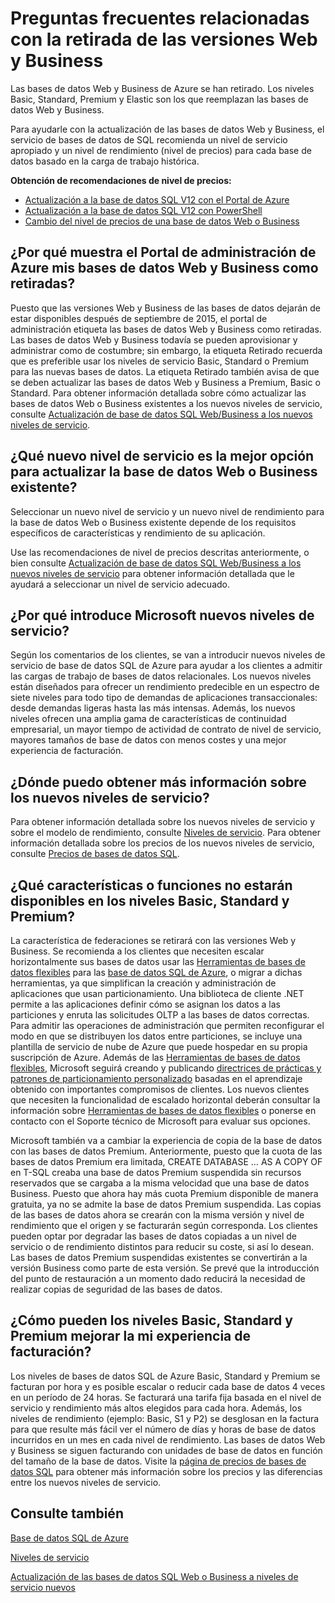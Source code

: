 <properties 
   pageTitle="Preguntas frecuentes relacionadas con la retirada de las versiones Web y Business | Microsoft Azure"
   description="Obtenga información sobre cuándo se retirarán las bases de datos SQL de Azure Web y Business y sobre las características y funciones de los nuevos niveles de servicio."
   services="sql-database"
   documentationCenter="na"
   authors="stevestein"
   manager="jeffreyg"
   editor="monicar" />
<tags 
   ms.service="sql-database"
   ms.devlang="na"
   ms.topic="article"
   ms.tgt_pltfrm="na"
   ms.workload="data-management"
   ms.date="09/30/2015"
   ms.author="sstein" />

# Preguntas frecuentes relacionadas con la retirada de las versiones Web y Business

Las bases de datos Web y Business de Azure se han retirado. Los niveles Basic, Standard, Premium y Elastic son los que reemplazan las bases de datos Web y Business.

Para ayudarle con la actualización de las bases de datos Web y Business, el servicio de bases de datos de SQL recomienda un nivel de servicio apropiado y un nivel de rendimiento (nivel de precios) para cada base de datos basado en la carga de trabajo histórica.

**Obtención de recomendaciones de nivel de precios:**

- [Actualización a la base de datos SQL V12 con el Portal de Azure](sql-database-v12-upgrade.md)
- [Actualización a la base de datos SQL V12 con PowerShell](sql-database-upgrade-server.md)
- [Cambio del nivel de precios de una base de datos Web o Business](sql-database-service-tier-advisor.md)
 


## ¿Por qué muestra el Portal de administración de Azure mis bases de datos Web y Business como retiradas?

Puesto que las versiones Web y Business de las bases de datos dejarán de estar disponibles después de septiembre de 2015, el portal de administración etiqueta las bases de datos Web y Business como retiradas. Las bases de datos Web y Business todavía se pueden aprovisionar y administrar como de costumbre; sin embargo, la etiqueta Retirado recuerda que es preferible usar los niveles de servicio Basic, Standard o Premium para las nuevas bases de datos. La etiqueta Retirado también avisa de que se deben actualizar las bases de datos Web y Business a Premium, Basic o Standard. Para obtener información detallada sobre cómo actualizar las bases de datos Web o Business existentes a los nuevos niveles de servicio, consulte [Actualización de base de datos SQL Web/Business a los nuevos niveles de servicio](sql-database-upgrade-new-service-tiers.md).

## ¿Qué nuevo nivel de servicio es la mejor opción para actualizar la base de datos Web o Business existente?

Seleccionar un nuevo nivel de servicio y un nuevo nivel de rendimiento para la base de datos Web o Business existente depende de los requisitos específicos de características y rendimiento de su aplicación.

Use las recomendaciones de nivel de precios descritas anteriormente, o bien consulte [Actualización de base de datos SQL Web/Business a los nuevos niveles de servicio](sql-database-upgrade-new-service-tiers.md) para obtener información detallada que le ayudará a seleccionar un nivel de servicio adecuado.

## ¿Por qué introduce Microsoft nuevos niveles de servicio?

Según los comentarios de los clientes, se van a introducir nuevos niveles de servicio de base de datos SQL de Azure para ayudar a los clientes a admitir las cargas de trabajo de bases de datos relacionales. Los nuevos niveles están diseñados para ofrecer un rendimiento predecible en un espectro de siete niveles para todo tipo de demandas de aplicaciones transaccionales: desde demandas ligeras hasta las más intensas. Además, los nuevos niveles ofrecen una amplia gama de características de continuidad empresarial, un mayor tiempo de actividad de contrato de nivel de servicio, mayores tamaños de base de datos con menos costes y una mejor experiencia de facturación.

## ¿Dónde puedo obtener más información sobre los nuevos niveles de servicio?

Para obtener información detallada sobre los nuevos niveles de servicio y sobre el modelo de rendimiento, consulte [Niveles de servicio](sql-database-service-tiers.md). Para obtener información detallada sobre los precios de los nuevos niveles de servicio, consulte [Precios de bases de datos SQL](http://azure.microsoft.com/pricing/details/sql-database/).

## ¿Qué características o funciones no estarán disponibles en los niveles Basic, Standard y Premium?

La característica de federaciones se retirará con las versiones Web y Business. Se recomienda a los clientes que necesiten escalar horizontalmente sus bases de datos usar las [Herramientas de bases de datos flexibles](sql-database-elastic-scale-get-started.md) para las [base de datos SQL de Azure](sql-database-elastic-scale-get-started.md), o migrar a dichas herramientas, ya que simplifican la creación y administración de aplicaciones que usan particionamiento. Una biblioteca de cliente .NET permite a las aplicaciones definir cómo se asignan los datos a las particiones y enruta las solicitudes OLTP a las bases de datos correctas. Para admitir las operaciones de administración que permiten reconfigurar el modo en que se distribuyen los datos entre particiones, se incluye una plantilla de servicio de nube de Azure que puede hospedar en su propia suscripción de Azure. Además de las [Herramientas de bases de datos flexibles](sql-database-elastic-scale-get-started.md), Microsoft seguirá creando y publicando [directrices de prácticas y patrones de particionamiento personalizado](https://msdn.microsoft.com/library/azure/dn764977.aspx) basadas en el aprendizaje obtenido con importantes compromisos de clientes. Los nuevos clientes que necesiten la funcionalidad de escalado horizontal deberán consultar la información sobre [Herramientas de bases de datos flexibles](sql-database-elastic-scale-get-started.md) o ponerse en contacto con el Soporte técnico de Microsoft para evaluar sus opciones.

Microsoft también va a cambiar la experiencia de copia de la base de datos con las bases de datos Premium. Anteriormente, puesto que la cuota de las bases de datos Premium era limitada, CREATE DATABASE … AS A COPY OF en T-SQL creaba una base de datos Premium suspendida sin recursos reservados que se cargaba a la misma velocidad que una base de datos Business. Puesto que ahora hay más cuota Premium disponible de manera gratuita, ya no se admite la base de datos Premium suspendida. Las copias de las bases de datos ahora se crearán con la misma versión y nivel de rendimiento que el origen y se facturarán según corresponda. Los clientes pueden optar por degradar las bases de datos copiadas a un nivel de servicio o de rendimiento distintos para reducir su coste, si así lo desean. Las bases de datos Premium suspendidas existentes se convertirán a la versión Business como parte de esta versión. Se prevé que la introducción del punto de restauración a un momento dado reducirá la necesidad de realizar copias de seguridad de las bases de datos.

## ¿Cómo pueden los niveles Basic, Standard y Premium mejorar la mi experiencia de facturación?

Los niveles de bases de datos SQL de Azure Basic, Standard y Premium se facturan por hora y es posible escalar o reducir cada base de datos 4 veces en un período de 24 horas. Se facturará una tarifa fija basada en el nivel de servicio y rendimiento más altos elegidos para cada hora. Además, los niveles de rendimiento (ejemplo: Basic, S1 y P2) se desglosan en la factura para que resulte más fácil ver el número de días y horas de base de datos incurridos en un mes en cada nivel de rendimiento. Las bases de datos Web y Business se siguen facturando con unidades de base de datos en función del tamaño de la base de datos. Visite la [página de precios de bases de datos SQL](http://azure.microsoft.com/pricing/details/sql-database/) para obtener más información sobre los precios y las diferencias entre los nuevos niveles de servicio.


## Consulte también

[Base de datos SQL de Azure](https://azure.microsoft.com/documentation/services/sql-database/)

[Niveles de servicio](sql-database-service-tiers.md)

[Actualización de las bases de datos SQL Web o Business a niveles de servicio nuevos](sql-database-upgrade-new-service-tiers.md)

<!---HONumber=Oct15_HO3-->